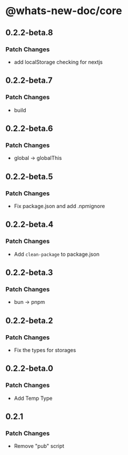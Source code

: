 # @whats-new-doc/core

## 0.2.2-beta.8

### Patch Changes

- add localStorage checking for nextjs

## 0.2.2-beta.7

### Patch Changes

- build

## 0.2.2-beta.6

### Patch Changes

- global -> globalThis

## 0.2.2-beta.5

### Patch Changes

- Fix package.json and add .npmignore

## 0.2.2-beta.4

### Patch Changes

- Add `clean-package` to package.json

## 0.2.2-beta.3

### Patch Changes

- bun -> pnpm

## 0.2.2-beta.2

### Patch Changes

- Fix the types for storages

## 0.2.2-beta.0

### Patch Changes

- Add Temp Type

## 0.2.1

### Patch Changes

- Remove "pub" script
